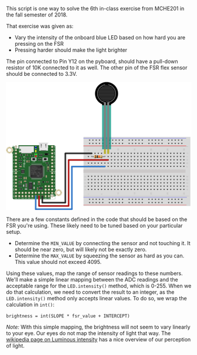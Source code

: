 This script is one way to solve the 6th in-class exercise from MCHE201 in the fall semester of 2018.

That exercise was given as:
* Vary the intensity of the onboard blue LED based on how hard you are 
   pressing on the FSR
* Pressing harder should make the light brighter

The pin connected to Pin Y12 on the pyboard, should have a pull-down resistor of 10K connected to it as well. The other pin of the FSR flex sensor should be connected to 3.3V.

![FSR Hardware Setup](pyboard_breadboard_FSR.png)

There are a few constants defined in the code that should be based on the FSR you're using. These likely need to be tuned based on your particular setup.
* Determine the `MIN_VALUE` by connecting the sensor and not touching it. It should be near zero, but will likely not be exactly zero.    
* Determine the `MAX_VALUE` by squeezing the sensor as hard as you can. This value should not exceed 4095.   

Using these values, map the range of sensor readings to these numbers. We'll make a simple linear mapping between the ADC readings and the acceptable range for the `LED.intensity()` method, which is 0-255. When we do that calculation, we need to convert the result to an integer, as the `LED.intensity()` method only accepts linear values. To do so, we wrap the calculation in `int()`:

    brightness = int(SLOPE * fsr_value + INTERCEPT) 
    
*Note:* With this simple mapping, the brightness will not seem to vary linearly to your eye. Our eyes do not map the intensity of light that way. The [wikipedia page on Luminous intensity](https://en.wikipedia.org/wiki/Luminous_intensity) has a nice overview of our perception of light.